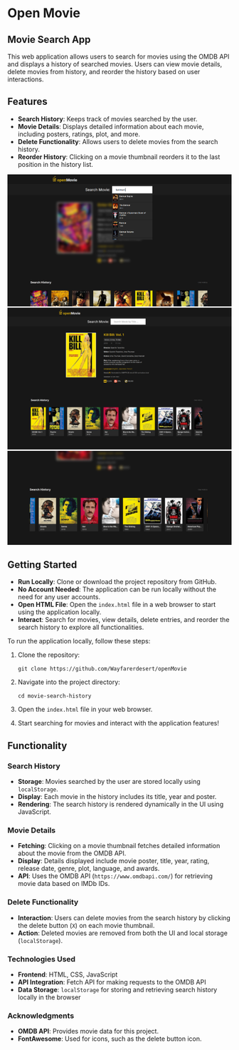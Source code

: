 # Open Movie

## Movie Search App

This web application allows users to search for movies using the OMDB API and displays a history of searched movies. Users can view movie details, delete movies from history, and reorder the history based on user interactions.

## Features

- **Search History**: Keeps track of movies searched by the user.
- **Movie Details**: Displays detailed information about each movie, including posters, ratings, plot, and more.
- **Delete Functionality**: Allows users to delete movies from the search history.
- **Reorder History**: Clicking on a movie thumbnail reorders it to the last position in the history list.

![search bar](./assets/screenshots/0.png)
![main screen](./assets/screenshots/1.png)
![search history](./assets/screenshots/2.png)

## Getting Started

- **Run Locally**: Clone or download the project repository from GitHub.
- **No Account Needed**: The application can be run locally without the need for any user accounts.
- **Open HTML File**: Open the `index.html` file in a web browser to start using the application locally.
- **Interact**: Search for movies, view details, delete entries, and reorder the search history to explore all functionalities.

To run the application locally, follow these steps:

1. Clone the repository:

   ```
   git clone https://github.com/Wayfarerdesert/openMovie
   ```

2. Navigate into the project directory:

   ```
   cd movie-search-history
   ```

3. Open the `index.html` file in your web browser.

4. Start searching for movies and interact with the application features!

## Functionality

### Search History

- **Storage**: Movies searched by the user are stored locally using `localStorage`.
- **Display**: Each movie in the history includes its title, year and poster.
- **Rendering**: The search history is rendered dynamically in the UI using JavaScript.

### Movie Details

- **Fetching**: Clicking on a movie thumbnail fetches detailed information about the movie from the OMDB API.
- **Display**: Details displayed include movie poster, title, year, rating, release date, genre, plot, language, and awards.
- **API**: Uses the OMDB API (`https://www.omdbapi.com/`) for retrieving movie data based on IMDb IDs.

### Delete Functionality

- **Interaction**: Users can delete movies from the search history by clicking the delete button (`X`) on each movie thumbnail.
- **Action**: Deleted movies are removed from both the UI and local storage (`localStorage`).

### Technologies Used

- **Frontend**: HTML, CSS, JavaScript
- **API Integration**: Fetch API for making requests to the OMDB API
- **Data Storage**: `localStorage` for storing and retrieving search history locally in the browser

### Acknowledgments

- **OMDB API**: Provides movie data for this project.
- **FontAwesome**: Used for icons, such as the delete button icon.
